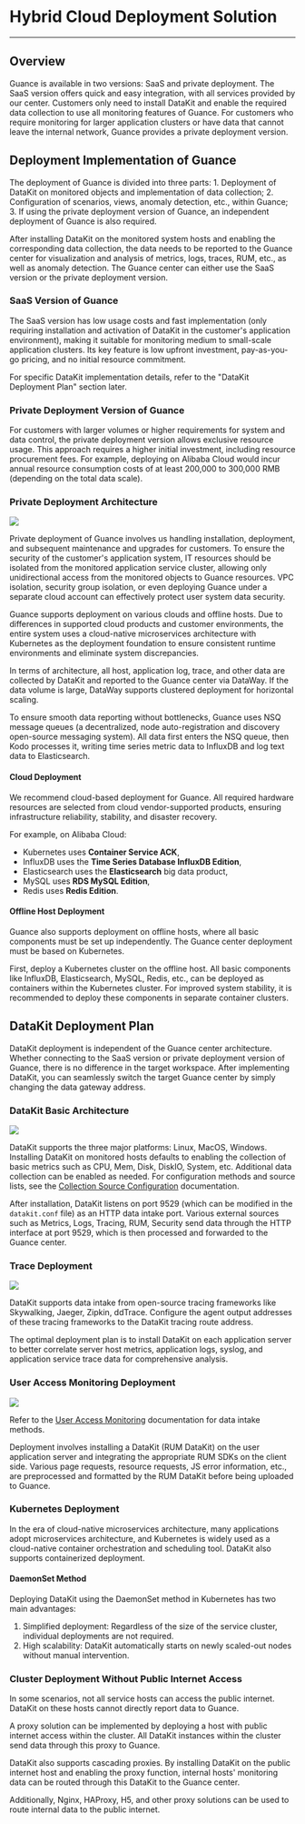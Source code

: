 # Hybrid Cloud Deployment Solution
---

## Overview
Guance is available in two versions: SaaS and private deployment. The SaaS version offers quick and easy integration, with all services provided by our center. Customers only need to install DataKit and enable the required data collection to use all monitoring features of Guance. For customers who require monitoring for larger application clusters or have data that cannot leave the internal network, Guance provides a private deployment version.

## Deployment Implementation of Guance
The deployment of Guance is divided into three parts: 1. Deployment of DataKit on monitored objects and implementation of data collection; 2. Configuration of scenarios, views, anomaly detection, etc., within Guance; 3. If using the private deployment version of Guance, an independent deployment of Guance is also required.

After installing DataKit on the monitored system hosts and enabling the corresponding data collection, the data needs to be reported to the Guance center for visualization and analysis of metrics, logs, traces, RUM, etc., as well as anomaly detection. The Guance center can either use the SaaS version or the private deployment version.
### SaaS Version of Guance
The SaaS version has low usage costs and fast implementation (only requiring installation and activation of DataKit in the customer's application environment), making it suitable for monitoring medium to small-scale application clusters. Its key feature is low upfront investment, pay-as-you-go pricing, and no initial resource commitment.

For specific DataKit implementation details, refer to the "DataKit Deployment Plan" section later.

### Private Deployment Version of Guance
For customers with larger volumes or higher requirements for system and data control, the private deployment version allows exclusive resource usage. This approach requires a higher initial investment, including resource procurement fees. For example, deploying on Alibaba Cloud would incur annual resource consumption costs of at least 200,000 to 300,000 RMB (depending on the total data scale).

### Private Deployment Architecture

![](img/10.deployment_1.png)

Private deployment of Guance involves us handling installation, deployment, and subsequent maintenance and upgrades for customers. To ensure the security of the customer's application system, IT resources should be isolated from the monitored application service cluster, allowing only unidirectional access from the monitored objects to Guance resources. VPC isolation, security group isolation, or even deploying Guance under a separate cloud account can effectively protect user system data security.

Guance supports deployment on various clouds and offline hosts. Due to differences in supported cloud products and customer environments, the entire system uses a cloud-native microservices architecture with Kubernetes as the deployment foundation to ensure consistent runtime environments and eliminate system discrepancies.

In terms of architecture, all host, application log, trace, and other data are collected by DataKit and reported to the Guance center via DataWay. If the data volume is large, DataWay supports clustered deployment for horizontal scaling.

To ensure smooth data reporting without bottlenecks, Guance uses NSQ message queues (a decentralized, node auto-registration and discovery open-source messaging system). All data first enters the NSQ queue, then Kodo processes it, writing time series metric data to InfluxDB and log text data to Elasticsearch.

#### Cloud Deployment
We recommend cloud-based deployment for Guance. All required hardware resources are selected from cloud vendor-supported products, ensuring infrastructure reliability, stability, and disaster recovery.

For example, on Alibaba Cloud:
- Kubernetes uses **Container Service ACK**,
- InfluxDB uses the **Time Series Database InfluxDB Edition**,
- Elasticsearch uses the **Elasticsearch** big data product,
- MySQL uses **RDS MySQL Edition**,
- Redis uses **Redis Edition**.

#### Offline Host Deployment
Guance also supports deployment on offline hosts, where all basic components must be set up independently. The Guance center deployment must be based on Kubernetes.

First, deploy a Kubernetes cluster on the offline host. All basic components like InfluxDB, Elasticsearch, MySQL, Redis, etc., can be deployed as containers within the Kubernetes cluster. For improved system stability, it is recommended to deploy these components in separate container clusters.

## DataKit Deployment Plan
DataKit deployment is independent of the Guance center architecture. Whether connecting to the SaaS version or private deployment version of Guance, there is no difference in the target workspace. After implementing DataKit, you can seamlessly switch the target Guance center by simply changing the data gateway address.
### DataKit Basic Architecture
![](img/10.deployment_2.png)

DataKit supports the three major platforms: Linux, MacOS, Windows. Installing DataKit on monitored hosts defaults to enabling the collection of basic metrics such as CPU, Mem, Disk, DiskIO, System, etc. Additional data collection can be enabled as needed. For configuration methods and source lists, see the [Collection Source Configuration](../integrations/integration-index.md) documentation.

After installation, DataKit listens on port 9529 (which can be modified in the `datakit.conf` file) as an HTTP data intake port. Various external sources such as Metrics, Logs, Tracing, RUM, Security send data through the HTTP interface at port 9529, which is then processed and forwarded to the Guance center.

### Trace Deployment
![](img/10.deployment_3.png)

DataKit supports data intake from open-source tracing frameworks like Skywalking, Jaeger, Zipkin, ddTrace. Configure the agent output addresses of these tracing frameworks to the DataKit tracing route address.

The optimal deployment plan is to install DataKit on each application server to better correlate server host metrics, application logs, syslog, and application service trace data for comprehensive analysis.

### User Access Monitoring Deployment
![](img/10.deployment_4.png)

Refer to the [User Access Monitoring](../real-user-monitoring/index.md) documentation for data intake methods.

Deployment involves installing a DataKit (RUM DataKit) on the user application server and integrating the appropriate RUM SDKs on the client side. Various page requests, resource requests, JS error information, etc., are preprocessed and formatted by the RUM DataKit before being uploaded to Guance.

### Kubernetes Deployment

In the era of cloud-native microservices architecture, many applications adopt microservices architecture, and Kubernetes is widely used as a cloud-native container orchestration and scheduling tool. DataKit also supports containerized deployment.

#### DaemonSet Method

Deploying DataKit using the DaemonSet method in Kubernetes has two main advantages:

1. Simplified deployment: Regardless of the size of the service cluster, individual deployments are not required.
1. High scalability: DataKit automatically starts on newly scaled-out nodes without manual intervention.

### Cluster Deployment Without Public Internet Access
In some scenarios, not all service hosts can access the public internet. DataKit on these hosts cannot directly report data to Guance.

A proxy solution can be implemented by deploying a host with public internet access within the cluster. All DataKit instances within the cluster send data through this proxy to Guance.

DataKit also supports cascading proxies. By installing DataKit on the public internet host and enabling the proxy function, internal hosts' monitoring data can be routed through this DataKit to the Guance center.

Additionally, Nginx, HAProxy, H5, and other proxy solutions can be used to route internal data to the public internet.